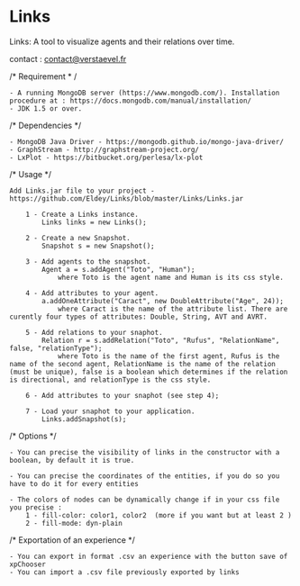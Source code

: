 # Links

Links: A tool to visualize agents and their relations over time.

contact : contact@verstaevel.fr

/* Requirement * /

	- A running MongoDB server (https://www.mongodb.com/). Installation procedure at : https://docs.mongodb.com/manual/installation/
	- JDK 1.5 or over.
	
/* Dependencies */
	
	- MongoDB Java Driver - https://mongodb.github.io/mongo-java-driver/
	- GraphStream - http://graphstream-project.org/
	- LxPlot - https://bitbucket.org/perlesa/lx-plot
	
/* Usage */

	Add Links.jar file to your project - https://github.com/Eldey/Links/blob/master/Links/Links.jar

		1 - Create a Links instance.
			Links links = new Links();
	
		2 - Create a new Snapshot.
			Snapshot s = new Snapshot();
		
		3 - Add agents to the snapshot.
			Agent a = s.addAgent("Toto", "Human");
				where Toto is the agent name and Human is its css style.
			
		4 - Add attributes to your agent.
			a.addOneAttribute("Caract", new DoubleAttribute("Age", 24));
				where Caract is the name of the attribute list. There are curently four types of attributes: Double, String, AVT and AVRT.
			
		5 - Add relations to your snaphot.
			Relation r = s.addRelation("Toto", "Rufus", "RelationName", false, "relationType");
				where Toto is the name of the first agent, Rufus is the name of the second agent, RelationName is the name of the relation (must be unique), false is a boolean which determines if the relation is directional, and relationType is the css style.

		6 - Add attributes to your snaphot (see step 4);
	
		7 - Load your snaphot to your application.
			Links.addSnapshot(s);
			
/* Options */

	- You can precise the visibility of links in the constructor with a boolean, by default it is true.
	
	- You can precise the coordinates of the entities, if you do so you have to do it for every entities
	
	- The colors of nodes can be dynamically change if in your css file you precise :
		1 - fill-color: color1, color2  (more if you want but at least 2 )
		2 - fill-mode: dyn-plain
		
/* Exportation of an experience */

	- You can export in format .csv an experience with the button save of xpChooser
	- You can import a .csv file previously exported by links 
